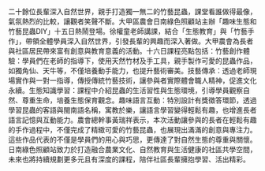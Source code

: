二十餘位長輩深入自然世界，親手打造獨一無二的竹藝昆蟲，課堂看誰做得最像，氣氛熱烈的比較，讓觀者笑聲不斷。大甲區農會日南綠色照顧站主辦「趣味生態和竹藝昆蟲DIY」十五日熱鬧登場。徐權童老師講課，結合「生態教育」與「竹藝手作」，帶領全體學員深入自然世界，引發長輩的興趣而深入著做。大甲農會為長者與社區居民帶來富有創意與教育意義的活動。十六日課程亮點包括：竹藝創作體驗：學員們在老師的指導下，使用天然竹材及手工具，親手製作可愛的昆蟲作品，如獨角仙、天牛等，不僅培養動手能力，也提升藝術審美。技藝傳承：透過老師現場實作與一對一指導，傳授傳統竹藝技術，讓參與者實際體會職人精神，促進文化永續。生態知識學習：課程中介紹昆蟲的生活習性與生態環境，引導學員觀察自然、尊重生命，培養生態保育觀念。趣味語言互動：特別設計有獎徵答環節，透過學習昆蟲的客語與閩南語名稱，寓教於樂，讓語言學習變得輕鬆有趣，也增進長者語言記憶與互動能力。農會總幹事黃瑞祥表示，本次活動讓參與的長者在輕鬆有趣的手作過程中，不僅完成了精緻可愛的竹藝昆蟲，也展現出滿滿的創意與專注力。這些作品代表的不僅是學員們的用心與巧思，更傳達了對自然生態的尊重與關懷。日南綠色照顧站致力於打造融合農業文化、自然教育與生活健康的社區共學空間，未來也將持續規劃更多元且有深度的課程，陪伴社區長輩擁抱學習、活出精彩。